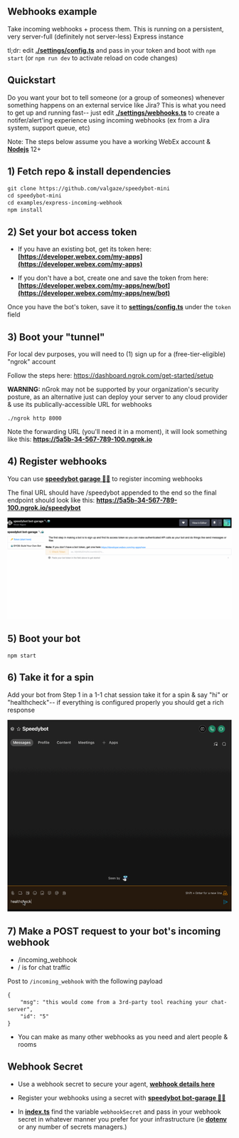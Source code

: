 ## Webhooks example

Take incoming webhooks + process them. This is running on a persistent, very server-full (definitely not server-less) Express instance

tl;dr: edit **[./settings/config.ts](./settings/config.ts)** and pass in your token and boot with `npm start` (or `npm run dev` to activate reload on code changes)

## Quickstart

Do you want your bot to tell someone (or a group of someones) whenever something happens on an external service like Jira? This is what you need to get up and running fast-- just edit **[./settings/webhooks.ts](./settings/webhooks.ts)** to create a notifer/alert'ing experience using incoming webhooks (ex from a Jira system, support queue, etc)

Note: The steps below assume you have a working WebEx account & **[Nodejs](https://nodejs.org/en/download/)** 12+

## 1) Fetch repo & install dependencies

```
git clone https://github.com/valgaze/speedybot-mini
cd speedybot-mini
cd examples/express-incoming-webhook
npm install
```

## 2) Set your bot access token

- If you have an existing bot, get its token here: **[https://developer.webex.com/my-apps](https://developer.webex.com/my-apps)**

- If you don't have a bot, create one and save the token from here: **[https://developer.webex.com/my-apps/new/bot](https://developer.webex.com/my-apps/new/bot)**

Once you have the bot's token, save it to **[settings/config.ts](./settings/config.ts)** under the `token` field

## 3) Boot your "tunnel"

For local dev purposes, you will need to (1) sign up for a (free-tier-eligible) "ngrok" account

Follow the steps here: https://dashboard.ngrok.com/get-started/setup

**WARNING:** nGrok may not be supported by your organization's security posture, as an alternative just can deploy your server to any cloud provider & use its publically-accessible URL for webhooks

```
./ngrok http 8000
```

Note the forwarding URL (you'll need it in a moment), it will look something like this: **https://5a5b-34-567-789-100.ngrok.io**

## 4) Register webhooks

You can use **[speedybot garage 🔧🤖](https://codepen.io/valgaze/pen/MWVjEZV)** to register incoming webhooks

The final URL should have /speedybot appended to the end so the final endpoint should look like this: **https://5a5b-34-567-789-100.ngrok.io/speedybot**

![image](./../aws-lambda/assets/speedybot_garage_demo.gif)

## 5) Boot your bot

```
npm start
```

## 6) Take it for a spin

Add your bot from Step 1 in a 1-1 chat session take it for a spin & say "hi" or "healthcheck"-- if everything is configured properly you should get a rich response

![image](./../../docs/assets/first_spin.gif)

## 7) Make a POST request to your bot's incoming webhook

- /incoming_webhook
- / is for chat traffic

Post to `/incoming_webhook` with the following payload

```
{
	"msg": "this would come from a 3rd-party tool reaching your chat-server",
	"id": "5"
}
```

- You can make as many other webhooks as you need and alert people & rooms

## Webhook Secret

- Use a webhook secret to secure your agent, **[webhook details here](./../../docs/webhooks.md#webhook-secrets)**

- Register your webhooks using a secret with **[speedybot bot-garage 🔧🤖](https://codepen.io/valgaze/full/MWVjEZV)**

- In **[index.ts](./index.ts)** find the variable `webhookSecret` and pass in your webhook secret in whatever manner you prefer for your infrastructure (ie **[dotenv](https://www.npmjs.com/package/dotenv)** or any number of secrets managers.)
